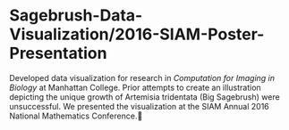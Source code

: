 # Sagebrush-Data-Visualization/2016-SIAM-Poster-Presentation
Developed data visualization for research in *Computation for Imaging in Biology* at Manhattan College. Prior attempts to create an illustration depicting the unique growth of Artemisia tridentata (Big Sagebrush) were unsuccessful. We presented the visualization at the SIAM Annual 2016 National Mathematics Conference.🌵


